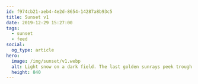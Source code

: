 ```yaml
---
id: f974cb21-aeb4-4e2d-8654-14287a8b93c5
title: Sunset v1
date: 2019-12-29 15:27:00
tags:
  - sunset
  - feed
social:
  og_type: article
hero:
  image: /img/sunset/v1.webp
  alt: Light snow on a dark field. The last golden sunrays peek trough a distant forest under a dark sky.
  height: 840
---
```

